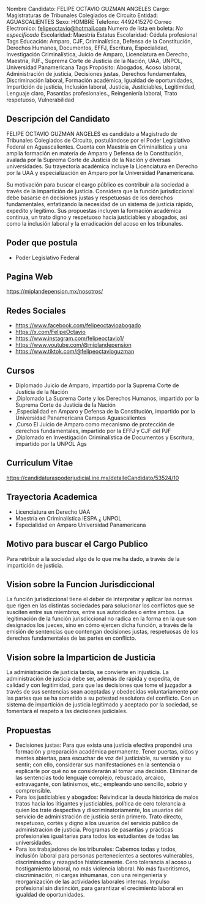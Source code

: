 Nombre Candidato: FELIPE OCTAVIO GUZMAN ANGELES
Cargo: Magistraturas de Tribunales Colegiados de Circuito
Entidad: AGUASCALIENTES
Sexo: HOMBRE
Telefono: 4492415270
Correo Electronico: felipeoctavio@hotmail.com
Numero de lista en boleta: *No especificado*
Escolaridad: Maestría
Estatus Escolaridad: Cédula profesional
Tags Educación: Amparo, CJF, Criminalística, Defensa de la Constitución, Derechos Humanos, Documentos, EFFJ, Escritura, Especialidad, Investigación Criminalística, Juicio de Amparo, Licenciatura en Derecho, Maestría, PJF., Suprema Corte de Justicia de la Nación, UAA, UNPOL, Universidad Panamericana
Tags Propósito: Abogados, Acoso laboral, Administración de justicia, Decisiones justas, Derechos fundamentales, Discriminación laboral, Formación académica, Igualdad de oportunidades, Impartición de justicia, Inclusión laboral, Justicia, Justiciables, Legitimidad, Lenguaje claro, Pasantías profesionales., Reingeniería laboral, Trato respetuoso, Vulnerabilidad


## Descripción del Candidato 

FELIPE OCTAVIO GUZMAN ANGELES es candidato a Magistrado de Tribunales Colegiados de Circuito, postulándose por el Poder Legislativo Federal en Aguascalientes. Cuenta con Maestría en Criminalística y una amplia formación en materia de Amparo y Defensa de la Constitución, avalada por la Suprema Corte de Justicia de la Nación y diversas universidades. Su trayectoria académica incluye la Licenciatura en Derecho por la UAA y especialización en Amparo por la Universidad Panamericana.

Su motivación para buscar el cargo público es contribuir a la sociedad a través de la impartición de justicia. Considera que la función jurisdiccional debe basarse en decisiones justas y respetuosas de los derechos fundamentales, enfatizando la necesidad de un sistema de justicia rápido, expedito y legítimo. Sus propuestas incluyen la formación académica continua, un trato digno y respetuoso hacia justiciables y abogados, así como la inclusión laboral y la erradicación del acoso en los tribunales.


## Poder que postula

- Poder Legislativo Federal


## Pagina Web

https://miplandepension.mx/nosotros/


## Redes Sociales

- https://www.facebook.com/felipeoctavioabogado
- https://x.com/FelipeOctavio
- https://www.instagram.com/felipeoctavio1/
- https://www.youtube.com/@miplandepension
- https://www.tiktok.com/@felipeoctavioguzman


## Cursos

- Diplomado Juicio de Amparo, impartido por la Suprema Corte de Justicia de la Nación
- ,Diplomado La Suprema Corte y los Derechos Humanos, impartido por la Suprema Corte de Justicia de la Nación
- ,Especialidad en Amparo y Defensa de la Constitución, impartido por la Universidad Panamericana Campus Aguascalientes
- ,Curso El Juicio de Amparo como mecanismo de protección de derechos fundamentales, impartido por la EFFJ y CJF del PJF
- ,Diplomado en Investigación Criminalística de Documentos y Escritura, impartido por la UNPOL Ags


## Curriculum Vitae

https://candidaturaspoderjudicial.ine.mx/detalleCandidato/53524/10


## Trayectoria Academica

- Licenciatura en Derecho UAA
- Maestría en Criminalística IESPA ¿ UNPOL
- Especialidad en Amparo Universidad Panamericana


## Motivo para buscar el Cargo Publico

Para retribuir a la sociedad algo de lo que me ha dado, a través de la impartición de justicia.


## Vision sobre la Funcion Jurisdiccional

La función jurisdiccional tiene el deber de interpretar y aplicar las normas que rigen en las distintas sociedades para solucionar los conflictos que se susciten entre sus miembros, entre sus autoridades o entre ambos. La legitimación de la función jurisdiccional no radica en la forma en la que son designados los jueces, sino en cómo ejercen dicha función, a través de la emisión de sentencias que contengan decisiones justas, respetuosas de los derechos fundamentales de las partes en conflicto.


## Vision sobre la Imparticion de Justicia

La administración de justicia tardía, se convierte en injusticia. La administración de justicia debe ser, además de rápida y expedita, de calidad y con legitimidad, para que las decisiones que tome el juzgador a través de sus sentencias sean aceptadas y obedecidas voluntariamente por las partes que se ha sometido a su potestad resolutora del conflicto. Con un sistema de impartición de justicia legitimado y aceptado por la sociedad, se fomentará el respeto a las decisiones judiciales.


## Propuestas

- Decisiones justas: Para que exista una justicia efectiva propondré una formación y preparación académica permanente. Tener puertas, oídos y mentes abiertas, para escuchar de voz del justiciable, su versión y su sentir; con ello, considerar sus manifestaciones en la sentencia o explicarle por qué no se considerarán al tomar una decisión. Eliminar de las sentencias todo lenguaje complejo, rebuscado, arcaico, extravagante, con latinismos, etc.; empleando uno sencillo, sobrio y comprensible.
- Para los justiciables y abogados: Reivindicar la deuda histórica de malos tratos hacia los litigantes y justiciables, política de cero tolerancia a quien los trate despectiva y discriminatoriamente, los usuarios del servicio de administración de justicia serán primero. Trato directo, respetuoso, cortés y digno a los usuarios del servicio público de administración de justicia. Programas de pasantías y prácticas profesionales igualitarias para todos los estudiantes de todas las universidades.
- Para los trabajadores de los tribunales: Cabemos todas y todos, inclusión laboral para personas pertenecientes a sectores vulnerables, discriminados y rezagados históricamente. Cero tolerancia al acoso u hostigamiento laboral, no más violencia laboral. No más favoritismos, discriminación, ni cargas inhumanas, con una reingeniería y reorganización de las actividades laborales internas. Impulso profesional sin distinción, para garantizar el crecimiento laboral en igualdad de oportunidades.

